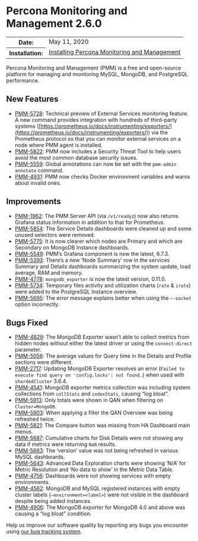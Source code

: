 # Percona Monitoring and Management 2.6.0

<table class="docutils field-list" frame="void" rules="none">
  <colgroup>
    <col class="field-name">
    <col class="field-body">
  </colgroup>
  <tbody valign="top">
    <tr class="field-odd field">
      <th class="field-name">Date:</th>
      <td class="field-body">May 11, 2020</td>
    </tr>
    <tr class="field-even field">
      <th class="field-name">Installation:</th>
      <td class="field-body">
        <a class="reference external" href="https://www.percona.com/doc/percona-monitoring-and-management/2.x/setting-up/">Installing Percona Monitoring and Management</a></td>
    </tr>
  </tbody>
</table>

Percona Monitoring and Management (PMM) is a free and open-source platform for managing and monitoring MySQL, MongoDB, and PostgreSQL performance.

## New Features

- [PMM-5728](https://jira.percona.com/browse/PMM-5728): Technical preview of External Services monitoring feature. A new command provides integration with hundreds of third-party systems ([https://prometheus.io/docs/instrumenting/exporters/](https://prometheus.io/docs/instrumenting/exporters/)) via the Prometheus protocol so that you can monitor external services on a node where PMM agent is installed.
- [PMM-5822](https://jira.percona.com/browse/PMM-5822): PMM now includes a Security Threat Tool to help users avoid the most common database security issues.
- [PMM-5559](https://jira.percona.com/browse/PMM-5559): Global annotations can now be set with the `pmm-admin annotate` command.
- [PMM-4931](https://jira.percona.com/browse/PMM-4931): PMM now checks Docker environment variables and warns about invalid ones.

## Improvements

- [PMM-1962](https://jira.percona.com/browse/PMM-1962): The PMM Server API (via `/v1/readyz`) now also returns Grafana status information in addition to that for Prometheus.
- [PMM-5854](https://jira.percona.com/browse/PMM-5854): The Service Details dashboards were cleaned up and some unused selectors were removed.
- [PMM-5775](https://jira.percona.com/browse/PMM-5775): It is now clearer which nodes are Primary and which are Secondary on MongoDB Instance dashboards.
- [PMM-5549](https://jira.percona.com/browse/PMM-5549): PMM’s Grafana component is now the latest, 6.7.3.
- [PMM-5393](https://jira.percona.com/browse/PMM-5393): There’s a new ‘Node Summary’ row in the services Summary and Details dashboards summarizing the system update, load average, RAM and memory.
- [PMM-4778](https://jira.percona.com/browse/PMM-4778): `mongodb_exporter` is now the latest version, 0.11.0.
- [PMM-5734](https://jira.percona.com/browse/PMM-5734): Temporary files activity and utilization charts (`rate` & `irate`) were added to the PostgreSQL Instance overview.
- [PMM-5695](https://jira.percona.com/browse/PMM-5695): The error message explains better when using the `–-socket` option incorrectly.

## Bugs Fixed

- [PMM-4829](https://jira.percona.com/browse/PMM-4829): The MongoDB Exporter wasn’t able to collect metrics from hidden nodes without either the latest driver or using the `connect-direct` parameter.
- [PMM-5056](https://jira.percona.com/browse/PMM-5056): The average values for Query time in the Details and Profile sections were different.
- [PMM-2717](https://jira.percona.com/browse/PMM-2717): Updating MongoDB Exporter resolves an error (`Failed to execute find query on 'config.locks': not found.`) when used with `shardedCluster` 3.6.4.
- [PMM-4541](https://jira.percona.com/browse/PMM-4541): MongoDB exporter metrics collection was including system collections from `collStats` and `indexStats`, causing “log bloat”.
- [PMM-5913](https://jira.percona.com/browse/PMM-5913): Only totals were shown in QAN when filtering on `Cluster=MongoDB`.
- [PMM-5903](https://jira.percona.com/browse/PMM-5903): When applying a filter the QAN Overview was being refreshed twice.
- [PMM-5821](https://jira.percona.com/browse/PMM-5821): The Compare button was missing from HA Dashboard main menus.
- [PMM-5687](https://jira.percona.com/browse/PMM-5687): Cumulative charts for Disk Details were not showing any data if metrics were returning `NaN`           results.
- [PMM-5663](https://jira.percona.com/browse/PMM-5663): The ‘version’ value was not being refreshed in various MySQL dashboards.
- [PMM-5643](https://jira.percona.com/browse/PMM-5643): Advanced Data Exploration charts were showing ‘N/A’ for Metric Resolution and ‘No data to show’ in the Metric Data Table.
- [PMM-4756](https://jira.percona.com/browse/PMM-4756): Dashboards were not showing services with empty environments.
- [PMM-4562](https://jira.percona.com/browse/PMM-4562): MongoDB and MySQL registered instances with empty cluster labels (`–environment=<label>`) were not visible in the dashboard despite being added instances.
- [PMM-4906](https://jira.percona.com/browse/PMM-4906): The MongoDB exporter for MongoDB 4.0 and above was causing a “log bloat” condition.

Help us improve our software quality by reporting any bugs you encounter using [our bug tracking system](https://jira.percona.com/secure/Dashboard.jspa).
